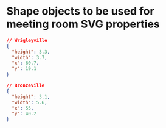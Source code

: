 # Shape objects to be used for meeting room SVG properties
```json
// Wrigleyville
{
  "height": 3.3,
  "width": 3.7,
  "x": 60.7,
  "y": 19.1
}

// Bronzeville
{
  "height": 3.1,
  "width": 5.6,
  "x": 55,
  "y": 40.2
}

```
